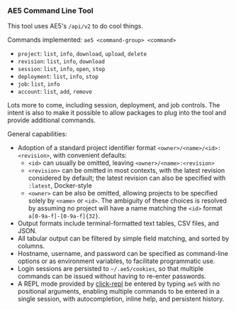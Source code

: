 ### AE5 Command Line Tool

This tool uses AE5's `/api/v2` to do cool things.

Commands implemented: `ae5 <command-group> <command>`

- `project`: `list`, `info`, `download`, `upload`, `delete`
- `revision`: `list`, `info`, `download`
- `session`: `list`, `info`, `open`, `stop`
- `deployment`: `list`, `info`, `stop`
- `job`: `list`, `info`
- `account`: `list`, `add`, `remove`

Lots more to come, including session, deployment, and job controls. The intent is also to make it possible to allow packages to plug into the tool and provide additional commands.

General capabilities:

- Adoption of a standard project identifier format `<owner>/<name>/<id>:<revision>`, with convenient defaults:
	- `<id>` can usually be omitted, leaving `<owner>/<name>:<revision>`
	- `<revision>` can be omitted in most contexts, with the latest revision considered by default; the latest revision can also be specified with `:latest`, Docker-style
	- `<owner>` can be also be omitted, allowing projects to be specified solely by `<name>` or `<id>`. The ambiguity of these choices is resolved by assuming no project will have a name matching the `<id>` format `a[0-9a-f]-[0-9a-f]{32}`. 
- Output formats include terminal-formatted text tables, CSV files, and JSON.
- All tabular output can be filtered by simple field matching, and sorted by columns.
- Hostname, username, and password can be specified as command-line options or as environment variables, to facilitate programmatic use.
- Login sessions are persisted to `~/.ae5/cookies`, so that multiple commands can be issued without having to re-enter passwords.
- A REPL mode provided by [click-repl](https://github.com/click-contrib/click-repl) be entered by typing `ae5` with no positional arguments, enabling multiple commands to be entered in a single session, with autocompletion, inline help, and persistent history.